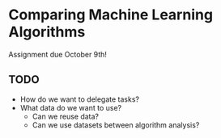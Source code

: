 # Comparing Machine Learning Algorithms

Assignment due October 9th!

## TODO
- How do we want to delegate tasks?
- What data do we want to use?
  - Can we reuse data?
  - Can we use datasets between algorithm analysis?
  
  